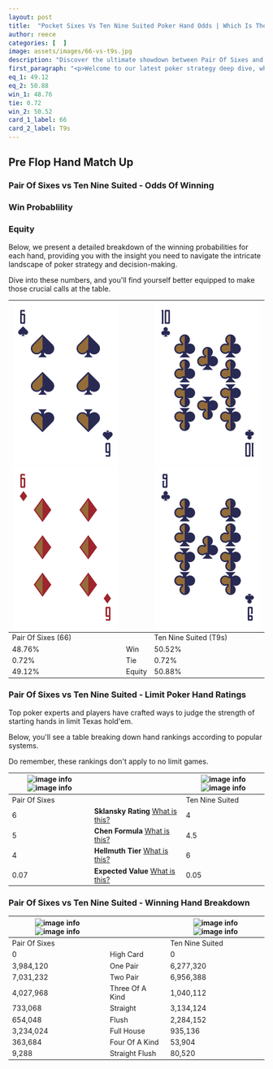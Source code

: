 ```yaml
---
layout: post
title:  "Pocket Sixes Vs Ten Nine Suited Poker Hand Odds | Which Is The Better Hand In Poker? A Complete Guide"
author: reece
categories: [  ]
image: assets/images/66-vs-t9s.jpg
description: "Discover the ultimate showdown between Pair Of Sixes and Ten Nine Suited in poker! Uncover the odds, strategies, and scenarios where one hand triumphs over the other. Get ready to up your poker game with this thrilling analysis."
first_paragraph: "<p>Welcome to our latest poker strategy deep dive, where we're pitting two distinct hands against each other in a high-stakes showdown: Pair Of Sixes vs Ten Nine Suited.</p><p>In the dynamic world of poker, every decision counts, and knowing which hand holds the upper hand is key to your success at the table.</p><p>In this article, we'll dissect these two hands, explore the scenarios where one dominates the other, and equip you with the knowledge to make strategic choices that can tip the odds in your favor.</p><p>Get ready to unravel the intriguing dynamics of these poker hands and elevate your game to new heights.</p>"
eq_1: 49.12
eq_2: 50.88
win_1: 48.76
tie: 0.72
win_2: 50.52
card_1_label: 66
card_2_label: T9s
---
```




[comment]: # (sp0)

## Pre Flop Hand Match Up

<div class="table hand-ratings" markdown="1"> 



### Pair Of Sixes vs Ten Nine Suited - Odds Of Winning


  
<div class="row graphs"> 
<div class="col-lg-6">
    <h3>Win Probablility</h3>
    <canvas id="WinChart"></canvas>
</div>
<div class="col-lg-6">
    <h3>Equity</h3>
    <canvas id="EquityChart"></canvas>
</div>
</div>

  Below, we present a detailed breakdown of the winning probabilities for each hand, providing you with the insight you need to navigate the intricate landscape of poker strategy and decision-making. 

Dive into these numbers, and you'll find yourself better equipped to make those crucial calls at the table.


    
| ![image info](assets/images/hand1/6.png) ![image info](assets/images/hand1/6o.png) |  | ![image info](assets/images/hand2/t.png) ![image info](assets/images/hand2/9.png) |
| -------- | -------- | -------- |
| Pair Of Sixes (66) |  | Ten Nine Suited (T9s) |
| 48.76% | Win | 50.52% |
| 0.72% | Tie | 0.72% |
| 49.12% | Equity | 50.88% |




[comment]: # (sp1)



### Pair Of Sixes vs Ten Nine Suited - Limit Poker Hand Ratings

Top poker experts and players have crafted ways to judge the strength of starting hands in limit Texas hold'em. 

Below, you'll see a table breaking down hand rankings according to popular systems. 

Do remember, these rankings don't apply to no limit games.


    
| ![image info](https://www.riverpairs.com/assets/images/hand1/6.png) ![image info](https://www.riverpairs.com/assets/images/hand1/6o.png) |  | ![image info](https://www.riverpairs.com/assets/images/hand2/t.png) ![image info](https://www.riverpairs.com/assets/images/hand2/9.png) |
| -------- | -------- | -------- |
| Pair Of Sixes |  | Ten Nine Suited |
| 6 | **Sklansky Rating** [What is this?](/sklansky-rating-explained) | 4 |
| 5 | **Chen Formula** [What is this?](/chen-formula-explained) | 4.5 |
| 4 | **Hellmuth Tier** [What is this?](/Hellmuth-tier-explained) | 6 |
| 0.07 | **Expected Value** [What is this?](/expected-value-explained) | 0.05 |




[comment]: # (sp2)



### Pair Of Sixes vs Ten Nine Suited - Winning Hand Breakdown


    
| ![image info](https://www.riverpairs.com/assets/images/hand1/6.png) ![image info](https://www.riverpairs.com/assets/images/hand1/6o.png) |  | ![image info](https://www.riverpairs.com/assets/images/hand2/t.png) ![image info](https://www.riverpairs.com/assets/images/hand2/9.png) |
| -------- | -------- | -------- |
| Pair Of Sixes |  | Ten Nine Suited |
| 0 | High Card | 0 |
| 3,984,120 | One Pair | 6,277,320 |
| 7,031,232 | Two Pair | 6,956,388 |
| 4,027,968 | Three Of A Kind | 1,040,112 |
| 733,068 | Straight | 3,134,124 |
| 654,048 | Flush | 2,284,152 |
| 3,234,024 | Full House | 935,136 |
| 363,684 | Four Of A Kind | 53,904 |
| 9,288 | Straight Flush | 80,520 |




[comment]: # (sp3)



</div>

[comment]: # (sp4)



[comment]: # (sp5)


